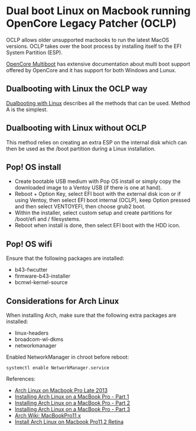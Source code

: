 # Dual boot Linux on Macbook running OpenCore Legacy Patcher (OCLP)
OCLP allows older unsupported macbooks to run the latest MacOS versions. OCLP takes over the boot process by installing itself to the EFI System Partition (ESP).

[OpenCore Multiboot](https://dortania.github.io/OpenCore-Multiboot/) has extensive documentation about multi boot support offered by OpenCore and it has support for both Windows and Lunux.

## Dualbooting with Linux the OCLP way
[Dualbooting with Linux](https://dortania.github.io/OpenCore-Multiboot/oc/linux.html#method-a-openlinuxboot) describes all the methods that can be used. Method A is the simplest.

## Dualbooting with Linux without OCLP
This method relies on creating an extra ESP on the internal disk which can then be used as the /boot partition during a Linux installation.

## Pop! OS install
- Create bootable USB medium with Pop OS install or simply copy the downloaded image to a Ventoy USB (if there is one at hand).
- Reboot + Option Key, select EFI boot with the external disk icon or if using Ventoy, then select EFI boot internal (OCLP), keep Option pressed and then select VENTOYEFI, then choose grub2 boot.
- Within the installer, select custom setup and create partitions for /boot/efi and / filesystems.
- Reboot when install is done, then select EFI boot with the HDD icon.

## Pop! OS wifi
Ensure that the following packages are installed:
- b43-fwcutter
- firmware-b43-installer
- bcmwl-kernel-source

## Considerations for Arch Linux
When installing Arch, make sure that the following extra packages are installed:
- linux-headers
- broadcom-wl-dkms
- networkmanager

Enabled NetworkManager in chroot before reboot:
```
systemctl enable NetworkManager.service
```

References:
- [Arch Linux on Macbook Pro Late 2013](https://sylvaindurand.org/installing-arch-linux-on-macbook-pro-late-2013/)
- [Installing Arch Linux on a MacBook Pro - Part 1](https://nickolaskraus.io/articles/installing-arch-linux-on-a-macbookpro-part-1/)
- [Installing Arch Linux on a MacBook Pro - Part 2](https://nickolaskraus.io/articles/installing-arch-linux-on-a-macbookpro-part-2/)
- [Installing Arch Linux on a MacBook Pro - Part 3](https://nickolaskraus.io/articles/installing-arch-linux-on-a-macbookpro-part-3/)
- [Arch Wiki: MacBookPro11,x](https://wiki.archlinux.org/title/MacBookPro11,x)
- [Install Arch Linux on Macbook Pro11,2 Retina](https://medium.com/@laurynas.karvelis_95228/install-arch-linux-on-macbook-pro-11-2-retina-install-guide-for-year-2017-2034ceed4cb2)
